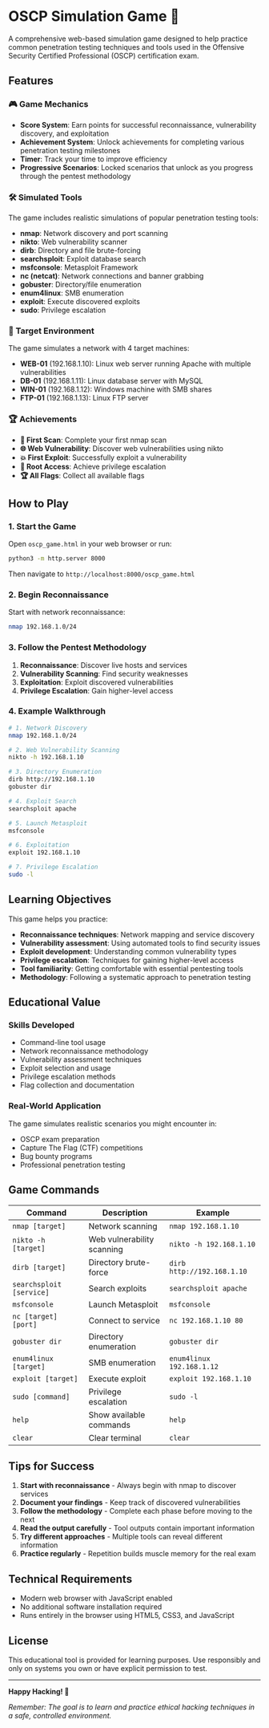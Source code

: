 # OSCP Simulation Game 🎯

A comprehensive web-based simulation game designed to help practice common penetration testing techniques and tools used in the Offensive Security Certified Professional (OSCP) certification exam.

## Features

### 🎮 Game Mechanics
- **Score System**: Earn points for successful reconnaissance, vulnerability discovery, and exploitation
- **Achievement System**: Unlock achievements for completing various penetration testing milestones
- **Timer**: Track your time to improve efficiency
- **Progressive Scenarios**: Locked scenarios that unlock as you progress through the pentest methodology

### 🛠️ Simulated Tools
The game includes realistic simulations of popular penetration testing tools:

- **nmap**: Network discovery and port scanning
- **nikto**: Web vulnerability scanner
- **dirb**: Directory and file brute-forcing
- **searchsploit**: Exploit database search
- **msfconsole**: Metasploit Framework
- **nc (netcat)**: Network connections and banner grabbing
- **gobuster**: Directory/file enumeration
- **enum4linux**: SMB enumeration
- **exploit**: Execute discovered exploits
- **sudo**: Privilege escalation

### 🎯 Target Environment
The game simulates a network with 4 target machines:
- **WEB-01** (192.168.1.10): Linux web server running Apache with multiple vulnerabilities
- **DB-01** (192.168.1.11): Linux database server with MySQL
- **WIN-01** (192.168.1.12): Windows machine with SMB shares
- **FTP-01** (192.168.1.13): Linux FTP server

### 🏆 Achievements
- **🎯 First Scan**: Complete your first nmap scan
- **🌐 Web Vulnerability**: Discover web vulnerabilities using nikto
- **💥 First Exploit**: Successfully exploit a vulnerability
- **👑 Root Access**: Achieve privilege escalation
- **🏆 All Flags**: Collect all available flags

## How to Play

### 1. Start the Game
Open `oscp_game.html` in your web browser or run:
```bash
python3 -m http.server 8000
```
Then navigate to `http://localhost:8000/oscp_game.html`

### 2. Begin Reconnaissance
Start with network reconnaissance:
```bash
nmap 192.168.1.0/24
```

### 3. Follow the Pentest Methodology
1. **Reconnaissance**: Discover live hosts and services
2. **Vulnerability Scanning**: Find security weaknesses
3. **Exploitation**: Exploit discovered vulnerabilities
4. **Privilege Escalation**: Gain higher-level access

### 4. Example Walkthrough

```bash
# 1. Network Discovery
nmap 192.168.1.0/24

# 2. Web Vulnerability Scanning
nikto -h 192.168.1.10

# 3. Directory Enumeration
dirb http://192.168.1.10
gobuster dir

# 4. Exploit Search
searchsploit apache

# 5. Launch Metasploit
msfconsole

# 6. Exploitation
exploit 192.168.1.10

# 7. Privilege Escalation
sudo -l
```

## Learning Objectives

This game helps you practice:

- **Reconnaissance techniques**: Network mapping and service discovery
- **Vulnerability assessment**: Using automated tools to find security issues
- **Exploit development**: Understanding common vulnerability types
- **Privilege escalation**: Techniques for gaining higher-level access
- **Tool familiarity**: Getting comfortable with essential pentesting tools
- **Methodology**: Following a systematic approach to penetration testing

## Educational Value

### Skills Developed
- Command-line tool usage
- Network reconnaissance methodology
- Vulnerability assessment techniques
- Exploit selection and usage
- Privilege escalation methods
- Flag collection and documentation

### Real-World Application
The game simulates realistic scenarios you might encounter in:
- OSCP exam preparation
- Capture The Flag (CTF) competitions
- Bug bounty programs
- Professional penetration testing

## Game Commands

| Command | Description | Example |
|---------|-------------|---------|
| `nmap [target]` | Network scanning | `nmap 192.168.1.10` |
| `nikto -h [target]` | Web vulnerability scanning | `nikto -h 192.168.1.10` |
| `dirb [target]` | Directory brute-force | `dirb http://192.168.1.10` |
| `searchsploit [service]` | Search exploits | `searchsploit apache` |
| `msfconsole` | Launch Metasploit | `msfconsole` |
| `nc [target] [port]` | Connect to service | `nc 192.168.1.10 80` |
| `gobuster dir` | Directory enumeration | `gobuster dir` |
| `enum4linux [target]` | SMB enumeration | `enum4linux 192.168.1.12` |
| `exploit [target]` | Execute exploit | `exploit 192.168.1.10` |
| `sudo [command]` | Privilege escalation | `sudo -l` |
| `help` | Show available commands | `help` |
| `clear` | Clear terminal | `clear` |

## Tips for Success

1. **Start with reconnaissance** - Always begin with nmap to discover services
2. **Document your findings** - Keep track of discovered vulnerabilities
3. **Follow the methodology** - Complete each phase before moving to the next
4. **Read the output carefully** - Tool outputs contain important information
5. **Try different approaches** - Multiple tools can reveal different information
6. **Practice regularly** - Repetition builds muscle memory for the real exam

## Technical Requirements

- Modern web browser with JavaScript enabled
- No additional software installation required
- Runs entirely in the browser using HTML5, CSS3, and JavaScript

## License

This educational tool is provided for learning purposes. Use responsibly and only on systems you own or have explicit permission to test.

---

**Happy Hacking! 🔐**

*Remember: The goal is to learn and practice ethical hacking techniques in a safe, controlled environment.*